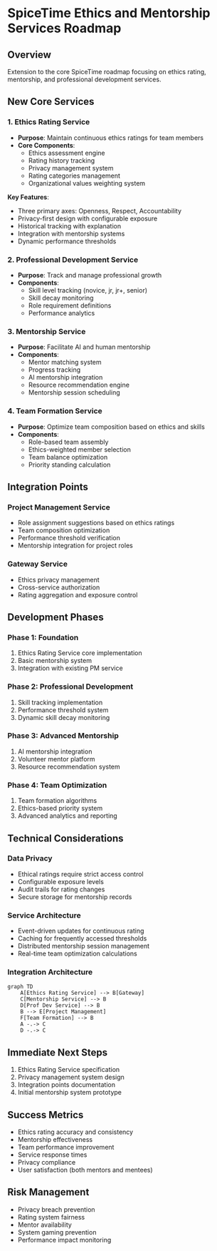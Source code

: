 # SpiceTime Ethics and Mentorship Services Roadmap

## Overview
Extension to the core SpiceTime roadmap focusing on ethics rating, mentorship, and professional development services.

## New Core Services

### 1. Ethics Rating Service
- **Purpose**: Maintain continuous ethics ratings for team members
- **Core Components**:
  - Ethics assessment engine
  - Rating history tracking
  - Privacy management system
  - Rating categories management
  - Organizational values weighting system

**Key Features**:
- Three primary axes: Openness, Respect, Accountability
- Privacy-first design with configurable exposure
- Historical tracking with explanation
- Integration with mentorship systems
- Dynamic performance thresholds

### 2. Professional Development Service
- **Purpose**: Track and manage professional growth
- **Components**:
  - Skill level tracking (novice, jr, jr+, senior)
  - Skill decay monitoring
  - Role requirement definitions
  - Performance analytics

### 3. Mentorship Service
- **Purpose**: Facilitate AI and human mentorship
- **Components**:
  - Mentor matching system
  - Progress tracking
  - AI mentorship integration
  - Resource recommendation engine
  - Mentorship session scheduling

### 4. Team Formation Service
- **Purpose**: Optimize team composition based on ethics and skills
- **Components**:
  - Role-based team assembly
  - Ethics-weighted member selection
  - Team balance optimization
  - Priority standing calculation

## Integration Points

### Project Management Service
- Role assignment suggestions based on ethics ratings
- Team composition optimization
- Performance threshold verification
- Mentorship integration for project roles

### Gateway Service
- Ethics privacy management
- Cross-service authorization
- Rating aggregation and exposure control

## Development Phases

### Phase 1: Foundation
1. Ethics Rating Service core implementation
2. Basic mentorship system
3. Integration with existing PM service

### Phase 2: Professional Development
1. Skill tracking implementation
2. Performance threshold system
3. Dynamic skill decay monitoring

### Phase 3: Advanced Mentorship
1. AI mentorship integration
2. Volunteer mentor platform
3. Resource recommendation system

### Phase 4: Team Optimization
1. Team formation algorithms
2. Ethics-based priority system
3. Advanced analytics and reporting

## Technical Considerations

### Data Privacy
- Ethical ratings require strict access control
- Configurable exposure levels
- Audit trails for rating changes
- Secure storage for mentorship records

### Service Architecture
- Event-driven updates for continuous rating
- Caching for frequently accessed thresholds
- Distributed mentorship session management
- Real-time team optimization calculations

### Integration Architecture
```mermaid
graph TD
    A[Ethics Rating Service] --> B[Gateway]
    C[Mentorship Service] --> B
    D[Prof Dev Service] --> B
    B --> E[Project Management]
    F[Team Formation] --> B
    A -.-> C
    D -.-> C
```

## Immediate Next Steps
1. Ethics Rating Service specification
2. Privacy management system design
3. Integration points documentation
4. Initial mentorship system prototype

## Success Metrics
- Ethics rating accuracy and consistency
- Mentorship effectiveness
- Team performance improvement
- Service response times
- Privacy compliance
- User satisfaction (both mentors and mentees)

## Risk Management
- Privacy breach prevention
- Rating system fairness
- Mentor availability
- System gaming prevention
- Performance impact monitoring
